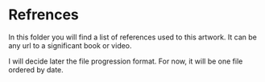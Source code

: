 # Refrences

In this folder you will find a list of references used to this artwork. It can be any url to a significant book or video.

I will decide later the file progression format. For now, it will be one file ordered by date.